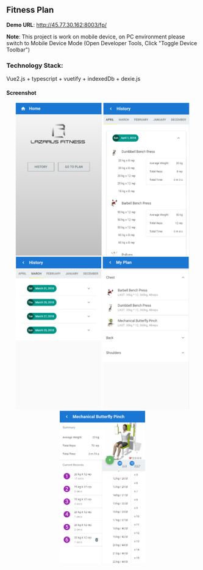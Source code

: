 ## Fitness Plan 

**Demo URL**: http://45.77.30.162:8003/fp/

**Note**: This project is work on mobile device, on PC environment please switch to Mobile Device Mode (Open Developer Tools, Click "Toggle Device Toolbar")

### Technology Stack:

Vue2.js + typescript + vuetify + indexedDb + dexie.js

#### Screenshot

<p align="center">
  <img src="https://github.com/cjq02/fp/blob/master/fp-resource/screenshot/home.png" height="400"/>
  <img src="https://github.com/cjq02/fp/blob/master/fp-resource/screenshot/history.png" height="400"/>
  <img src="https://github.com/cjq02/fp/blob/master/fp-resource/screenshot/history2.png" height="400"/>
  <img src="https://github.com/cjq02/fp/blob/master/fp-resource/screenshot/plan.png" height="400"/>
  <img src="https://github.com/cjq02/fp/blob/master/fp-resource/screenshot/record.png" height="400"/>
</p>
